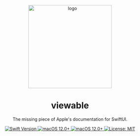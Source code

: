 <div align="center">
  <img width="270" height="270" src="/assets/icon.png" alt="logo">
  <h1><b>viewable</b></h1>
  <p>The missing piece of Apple's documentation for SwiftUI.</p>
</div>

<div align="center">
  <a href="https://swift.org">
    <img src="https://img.shields.io/badge/Swift-6.2-orange.svg" alt="Swift Version">
  </a>
  <a href="https://www.apple.com/ios/">
    <img src="https://img.shields.io/badge/iOS-26.0%2B-blue.svg" alt="macOS 12.0+">
  </a>
  <a href="https://www.apple.com/ios/">
    <img src="https://img.shields.io/badge/macOS-26.0%2B-blue.svg" alt="macOS 12.0+">
  </a>
  <a href="LICENSE">
    <img src="https://img.shields.io/badge/License-MIT-green.svg" alt="License: MIT">
  </a>
</div>
